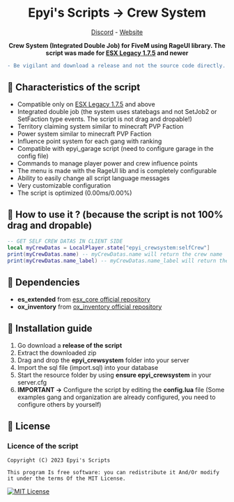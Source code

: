 <h1 align='center'>Epyi's Scripts → Crew System</a></h1>
<p align='center'><a href='https://discord.gg/VyRPheG6Es'>Discord</a> - <a href='https://work-fivem.fr/'>Website</a></b></h5>

<p align='center'><b>Crew System (Integrated Double Job) for FiveM using RageUI library. The script was made for <a href="https://github.com/esx-framework/esx_core">ESX Legacy 1.7.5</a> and newer</b></p>

```diff
- Be vigilant and download a release and not the source code directly.
```
## 👀 Characteristics of the script
- Compatible only on <a href="https://github.com/esx-framework/esx_core">ESX Legacy 1.7.5</a> and above
- Integrated double job (the system uses statebags and not SetJob2 or SetFaction type events. The script is not drag and dropable!)
- Territory claiming system similar to minecraft PVP Faction
- Power system similar to minecraft PVP Faction
- Influence point system for each gang with ranking
- Compatible with epyi_garage script (need to configure garage in the config file)
- Commands to manage player power and crew influence points
- The menu is made with the RageUI lib and is completely configurable
- Ability to easily change all script language messages
- Very customizable configuration
- The script is optimized (0.00ms/0.00%)

## 🔧 How to use it ? (because the script is not 100% drag and dropable)
```lua
-- GET SELF CREW DATAS IN CLIENT SIDE
local myCrewDatas = LocalPlayer.state["epyi_crewsystem:selfCrew"]
print(myCrewDatas.name) -- myCrewDatas.name will return the crew name
print(myCrewDatas.name_label) -- myCrewDatas.name_label will return the crew display name
```

## 💾 Dependencies
- **es_extended** from <a href="https://github.com/esx-framework/esx_core">esx_core official repository</a>
- **ox_inventory** from <a href="https://github.com/overextended/ox_inventory">ox_inventory official repository</a>
## 🔧 Installation guide
1. Go download a **release of the script**
2. Extract the downloaded zip
3. Drag and drop the **epyi_crewsystem** folder into your server
4. Import the sql file (import.sql) into your database
5. Start the resource folder by using **ensure epyi_crewsystem** in your server.cfg
6. **IMPORTANT →** Configure the script by editing the **config.lua** file (Some examples gang and organization are already configured, you need to configure others by yourself)
## 📜 License
### Licence of the script
    Copyright (C) 2023 Epyi's Scripts

    This program Is free software: you can redistribute it And/Or modify it under the terms Of the MIT License.
[![MIT License](https://img.shields.io/badge/License-MIT-green.svg)](https://github.com/epyis-scripts/epyi_administration/blob/main/LICENSE)
